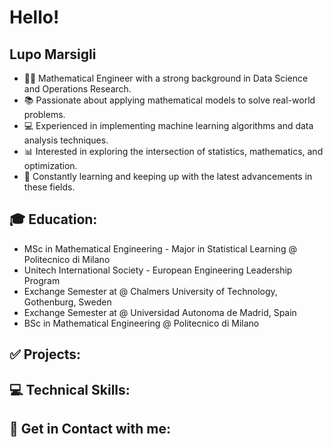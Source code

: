 # Hello!

## Lupo Marsigli

- 👨‍🎓 Mathematical Engineer with a strong background in Data Science and Operations Research.
- 📚 Passionate about applying mathematical models to solve real-world problems.
- 💻 Experienced in implementing machine learning algorithms and data analysis techniques.
- 📊 Interested in exploring the intersection of statistics, mathematics, and optimization.
- 🚀 Constantly learning and keeping up with the latest advancements in these fields.

## 🎓 Education:
- MSc in Mathematical Engineering - Major in Statistical Learning @ Politecnico di Milano
- Unitech International Society - European Engineering Leadership Program
- Exchange Semester at @ Chalmers University of Technology, Gothenburg, Sweden
- Exchange Semester at @ Universidad Autonoma de Madrid, Spain
- BSc in Mathematical Engineering @ Politecnico di Milano

## ✅ Projects:

## 💻 Technical Skills:

## 🔗 Get in Contact with me:
<!--
**LupoMarsigli/LupoMarsigli** is a ✨ _special_ ✨ repository because its `README.md` (this file) appears on your GitHub profile.

Here are some ideas to get you started:

- 🔭 I’m currently working on ...
- 🌱 I’m currently learning ...
- 👯 I’m looking to collaborate on ...
- 🤔 I’m looking for help with ...
- 💬 Ask me about ...
- 📫 How to reach me: ...
- 😄 Pronouns: ...
- ⚡ Fun fact: ...
-->
